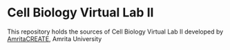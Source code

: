 # Cell Biology Virtual Lab II
This repository holds the sources of Cell Biology Virtual Lab II developed by 
<a href="https://www.amrita.edu/create" target="_blank">AmritaCREATE</a>, Amrita University

